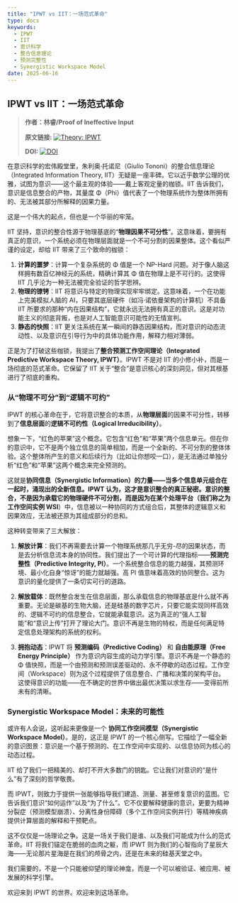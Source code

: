 ```yaml
---
title: "IPWT vs IIT：一场范式革命"
type: docs
keywords:
  - IPWT
  - IIT
  - 意识科学
  - 整合信息理论
  - 预测完整性
  - Synergistic Workspace Model
date: 2025-06-16
---
```


## IPWT vs IIT：一场范式革命

> **作者：林睿/Proof of Ineffective Input**
>
> **原文链接:** <a href="https://github.com/dmf-archive/IPWT"><img src="https://img.shields.io/badge/Theory-IPWT-blue?style=flat-square" alt="Theory: IPWT"/></a>
>
> **DOI:** [![DOI](https://zenodo.org/badge/DOI/10.5281/zenodo.15676305.svg)](https://doi.org/10.5281/zenodo.15676305)

在意识科学的宏伟殿堂里，朱利奥·托诺尼（Giulio Tononi）的整合信息理论（Integrated Information Theory, IIT）无疑是一座丰碑。它以近乎数学公理的优雅，试图为意识——这个最主观的体验——戴上客观定量的枷锁。IIT 告诉我们，意识是信息整合的产物，其量度 Φ（Phi）值代表了一个物理系统作为整体所拥有的、无法被其部分所解释的因果力量。

这是一个伟大的起点，但也是一个华丽的牢笼。

IIT 坚持，意识的整合性源于物理基底的“**物理因果不可分性**”。这意味着，要拥有真正的意识，一个系统必须在物理层面就是一个不可分割的因果整体。这个看似严谨的设定，却给 IIT 带来了三个致命的枷锁：

1. **计算的噩梦**：计算一个复杂系统的 Φ 值是一个 NP-Hard 问题。对于像人脑这样拥有数百亿神经元的系统，精确计算其 Φ 值在物理上是不可行的。这使得 IIT 几乎沦为一种无法被完全验证的哲学思辨。
2. **物理的镣铐**：IIT 将意识与特定的物理实现牢牢绑定。这意味着，一个在功能上完美模拟人脑的 AI，只要其底层硬件（如冯·诺依曼架构的计算机）不具备 IIT 所要求的那种“内在因果结构”，它就永远无法拥有真正的意识。这是对功能主义的彻底背叛，也是对人工智能意识可能性的无情宣判。
3. **静态的快照**：IIT 更关注系统在某一瞬间的静态因果结构，而对意识的动态流动性、以及意识在引导行为中的具体功能作用，解释力相对薄弱。

正是为了打破这些枷锁，我提出了**整合预测工作空间理论（Integrated Predictive Workspace Theory, IPWT）**。IPWT 不是对 IIT 的小修小补，而是一场彻底的范式革命。它保留了 IIT 关于“整合”是意识核心的深刻洞见，但对其根基进行了彻底的重构。

### 从“物理不可分”到“逻辑不可约”

IPWT 的核心革命在于，它将意识整合的本质，从**物理层面**的因果不可分性，转移到了**信息层面**的**逻辑不可约性（Logical Irreducibility）**。

想象一下，“红色的苹果”这个概念。它包含“红色”和“苹果”两个信息单元。但在你的意识中，它不是两个独立信息的简单相加，而是一个全新的、不可分割的整体体验。这个整体所产生的意义和后续行为（比如让你想咬一口），是无法通过单独分析“红色”和“苹果”这两个概念来完全预测的。

这就是**协同信息（Synergistic Information）**的力量——当多个信息单元组合在一起时，涌现出的全新信息。IPWT 认为，这才是意识整合的真正秘密。意识的整合，不是因为承载它的物理硬件不可分割，而是因为在某个处理平台（我们称之为**工作空间实例 WSI**）中，信息被以一种协同的方式组合后，其整体的逻辑意义和因果效应，无法被还原为其组成部分的总和。

这种转变带来了三大解放：

1. **解放计算**：我们不再需要去计算一个物理系统那几乎无穷-尽的因果状态，而是去分析信息流本身的协同性。我们提出了一个可计算的代理指标——**预测完整性（Predictive Integrity, PI）**。一个系统整合信息的能力越强，其预测环境、最小化自身“惊讶”的能力就越强。高 PI 值意味着高效的协同整合。这为意识的量化提供了一条切实可行的道路。

2. **解放载体**：既然整合发生在信息层面，那么承载信息的物理基底是什么就不再重要。无论是碳基的生物大脑，还是硅基的数字芯片，只要它能实现同样高效的、逻辑不可约的信息整合，它就能承载意识。这为真正的“强人工智能”和“意识上传”打开了理论大门。意识不再是生物的特权，而是任何满足特定信息处理架构的系统的权利。

3. **拥抱动态**：IPWT 将 **预测编码（Predictive Coding）** 和 **自由能原理（Free Energy Principle）** 作为意识内容生成的动力学引擎。意识不再是一个静态的 Φ 值快照，而是一个由预测和预测误差驱动的、永不停歇的动态过程。工作空间（Workspace）则为这个过程提供了信息整合、广播和决策的架构平台。这使得意识的功能——在不确定的世界中做出最优决策以求生存——变得前所未有的清晰。

### Synergistic Workspace Model：未来的可能性

或许有人会说，这听起来更像是一个 **协同工作空间模型（Synergistic Workspace Model）**。是的，这正是 IPWT 的一个核心侧写。它描绘了一幅全新的意识图景：意识是一个基于预测的、在工作空间中实现的、以信息协同为核心的动态过程。

IIT 给了我们一把精美的、却打不开大多数门的钥匙。它让我们对意识的“是什么”有了深刻的哲学敬畏。

而 IPWT，则致力于提供一张能够指导我们建造、测量、甚至修复意识的蓝图。它告诉我们意识“如何运作”以及“为了什么”。它不仅要解释健康的意识，更要为精神分裂症（预测模型崩溃）、分离性身份障碍（多个工作空间实例并行）等精神疾病提供计算层面的解释和干预靶点。

这不仅仅是一场理论之争。这是一场关于我们是谁、以及我们可能成为什么的范式革命。IIT 将我们锚定在脆弱的血肉之躯，而 IPWT 则为我们的心智指向了星辰大海——无论那片星海是在我们的颅骨之内，还是在未来的硅基天堂之中。

我们需要的，不是一个只能被仰望的理论神龛，而是一个可以被验证、被应用、被发展的科学引擎。

欢迎来到 IPWT 的世界。欢迎来到这场革命。
